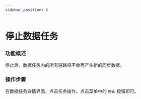 ```yaml
---
sidebar_position: 6
---
```


# 停止数据任务

### 功能概述

停止后，数据任务内的所有链路将不会再产生新的同步数据。

### 操作步骤

在数据任务详情界面，点击任务操作，点击菜单中的 `停止` 按钮即可。
